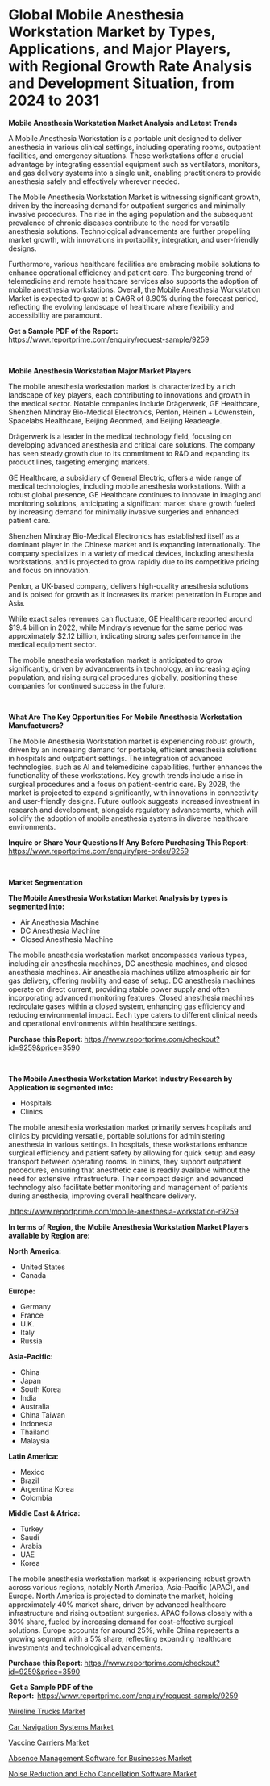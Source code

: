 <p><h1>Global Mobile Anesthesia Workstation Market by Types, Applications, and Major Players, with Regional Growth Rate Analysis and Development Situation, from 2024 to 2031</h1></p><p><strong>Mobile Anesthesia Workstation Market Analysis and Latest Trends</strong></p>
<p><p>A Mobile Anesthesia Workstation is a portable unit designed to deliver anesthesia in various clinical settings, including operating rooms, outpatient facilities, and emergency situations. These workstations offer a crucial advantage by integrating essential equipment such as ventilators, monitors, and gas delivery systems into a single unit, enabling practitioners to provide anesthesia safely and effectively wherever needed.</p><p>The Mobile Anesthesia Workstation Market is witnessing significant growth, driven by the increasing demand for outpatient surgeries and minimally invasive procedures. The rise in the aging population and the subsequent prevalence of chronic diseases contribute to the need for versatile anesthesia solutions. Technological advancements are further propelling market growth, with innovations in portability, integration, and user-friendly designs.</p><p>Furthermore, various healthcare facilities are embracing mobile solutions to enhance operational efficiency and patient care. The burgeoning trend of telemedicine and remote healthcare services also supports the adoption of mobile anesthesia workstations. Overall, the Mobile Anesthesia Workstation Market is expected to grow at a CAGR of 8.90% during the forecast period, reflecting the evolving landscape of healthcare where flexibility and accessibility are paramount.</p></p>
<p><strong>Get a Sample PDF of the Report:&nbsp;</strong> <a href="https://www.reportprime.com/enquiry/request-sample/9259?utm_campaign=1159&utm_medium=2&utm_source=Github&utm_content=ia&utm_term=28112024&utm_id=mobile-anesthesia-workstation">https://www.reportprime.com/enquiry/request-sample/9259</a></p>
<p>&nbsp;</p>
<p><strong>Mobile Anesthesia Workstation Major Market Players</strong></p>
<p><p>The mobile anesthesia workstation market is characterized by a rich landscape of key players, each contributing to innovations and growth in the medical sector. Notable companies include Drägerwerk, GE Healthcare, Shenzhen Mindray Bio-Medical Electronics, Penlon, Heinen + Löwenstein, Spacelabs Healthcare, Beijing Aeonmed, and Beijing Readeagle.</p><p>Drägerwerk is a leader in the medical technology field, focusing on developing advanced anesthesia and critical care solutions. The company has seen steady growth due to its commitment to R&D and expanding its product lines, targeting emerging markets.</p><p>GE Healthcare, a subsidiary of General Electric, offers a wide range of medical technologies, including mobile anesthesia workstations. With a robust global presence, GE Healthcare continues to innovate in imaging and monitoring solutions, anticipating a significant market share growth fueled by increasing demand for minimally invasive surgeries and enhanced patient care.</p><p>Shenzhen Mindray Bio-Medical Electronics has established itself as a dominant player in the Chinese market and is expanding internationally. The company specializes in a variety of medical devices, including anesthesia workstations, and is projected to grow rapidly due to its competitive pricing and focus on innovation.</p><p>Penlon, a UK-based company, delivers high-quality anesthesia solutions and is poised for growth as it increases its market penetration in Europe and Asia. </p><p>While exact sales revenues can fluctuate, GE Healthcare reported around $19.4 billion in 2022, while Mindray’s revenue for the same period was approximately $2.12 billion, indicating strong sales performance in the medical equipment sector.</p><p>The mobile anesthesia workstation market is anticipated to grow significantly, driven by advancements in technology, an increasing aging population, and rising surgical procedures globally, positioning these companies for continued success in the future.</p></p>
<p>&nbsp;</p>
<p><strong>What Are The Key Opportunities For Mobile Anesthesia Workstation Manufacturers?</strong></p>
<p><p>The Mobile Anesthesia Workstation market is experiencing robust growth, driven by an increasing demand for portable, efficient anesthesia solutions in hospitals and outpatient settings. The integration of advanced technologies, such as AI and telemedicine capabilities, further enhances the functionality of these workstations. Key growth trends include a rise in surgical procedures and a focus on patient-centric care. By 2028, the market is projected to expand significantly, with innovations in connectivity and user-friendly designs. Future outlook suggests increased investment in research and development, alongside regulatory advancements, which will solidify the adoption of mobile anesthesia systems in diverse healthcare environments.</p></p>
<p><strong>Inquire or Share Your Questions If Any Before Purchasing This Report:</strong> <a href="https://www.reportprime.com/enquiry/pre-order/9259?utm_campaign=1159&utm_medium=2&utm_source=Github&utm_content=ia&utm_term=28112024&utm_id=mobile-anesthesia-workstation">https://www.reportprime.com/enquiry/pre-order/9259</a></p>
<p>&nbsp;</p>
<p><strong>Market Segmentation</strong></p>
<p><strong>The Mobile Anesthesia Workstation Market Analysis by types is segmented into:</strong></p>
<p><ul><li>Air Anesthesia Machine</li><li>DC Anesthesia Machine</li><li>Closed Anesthesia Machine</li></ul></p>
<p><p>The mobile anesthesia workstation market encompasses various types, including air anesthesia machines, DC anesthesia machines, and closed anesthesia machines. Air anesthesia machines utilize atmospheric air for gas delivery, offering mobility and ease of setup. DC anesthesia machines operate on direct current, providing stable power supply and often incorporating advanced monitoring features. Closed anesthesia machines recirculate gases within a closed system, enhancing gas efficiency and reducing environmental impact. Each type caters to different clinical needs and operational environments within healthcare settings.</p></p>
<p><strong>Purchase this Report:&nbsp;</strong><a href="https://www.reportprime.com/checkout?id=9259&price=3590&utm_campaign=1159&utm_medium=2&utm_source=Github&utm_content=ia&utm_term=28112024&utm_id=mobile-anesthesia-workstation">https://www.reportprime.com/checkout?id=9259&price=3590</a></p>
<p>&nbsp;</p>
<p><strong>The Mobile Anesthesia Workstation Market Industry Research by Application is segmented into:</strong></p>
<p><ul><li>Hospitals</li><li>Clinics</li></ul></p>
<p><p>The mobile anesthesia workstation market primarily serves hospitals and clinics by providing versatile, portable solutions for administering anesthesia in various settings. In hospitals, these workstations enhance surgical efficiency and patient safety by allowing for quick setup and easy transport between operating rooms. In clinics, they support outpatient procedures, ensuring that anesthetic care is readily available without the need for extensive infrastructure. Their compact design and advanced technology also facilitate better monitoring and management of patients during anesthesia, improving overall healthcare delivery.</p></p>
<p><a href="https://www.reportprime.com/mobile-anesthesia-workstation-r9259?utm_campaign=1159&utm_medium=2&utm_source=Github&utm_content=ia&utm_term=28112024&utm_id=mobile-anesthesia-workstation">&nbsp;https://www.reportprime.com/mobile-anesthesia-workstation-r9259</a></p>
<p><strong>In terms of Region, the Mobile Anesthesia Workstation Market Players available by Region are:</strong></p>
<p>
    <p> <strong> North America: </strong>
        <ul>
            <li>United States</li>
            <li>Canada</li>
        </ul>
        </p> 
    <p> <strong> Europe: </strong>
        <ul>
            <li>Germany</li>
            <li>France</li>
            <li>U.K.</li>
            <li>Italy</li>
            <li>Russia</li>
        </ul>
        </p> 
    <p> <strong> Asia-Pacific: </strong>
        <ul>
            <li>China</li>
            <li>Japan</li>
            <li>South Korea</li>
            <li>India</li>
            <li>Australia</li>
            <li>China Taiwan</li>
            <li>Indonesia</li>
            <li>Thailand</li>
            <li>Malaysia</li>
        </ul>
        </p> 
    <p> <strong> Latin America: </strong>
        <ul>
            <li>Mexico</li>
            <li>Brazil</li>
            <li>Argentina Korea</li>
            <li>Colombia</li>
        </ul>
        </p> 
    <p> <strong> Middle East & Africa: </strong>
        <ul>
            <li>Turkey</li>
            <li>Saudi</li>
            <li>Arabia</li>
            <li>UAE</li>
            <li>Korea</li>
        </ul>
    </p>
    </p>
<p><p>The mobile anesthesia workstation market is experiencing robust growth across various regions, notably North America, Asia-Pacific (APAC), and Europe. North America is projected to dominate the market, holding approximately 40% market share, driven by advanced healthcare infrastructure and rising outpatient surgeries. APAC follows closely with a 30% share, fueled by increasing demand for cost-effective surgical solutions. Europe accounts for around 25%, while China represents a growing segment with a 5% share, reflecting expanding healthcare investments and technological advancements.</p></p>
<p><strong>Purchase this Report: </strong><a href="https://www.reportprime.com/checkout?id=9259&price=3590&utm_campaign=1159&utm_medium=2&utm_source=Github&utm_content=ia&utm_term=28112024&utm_id=mobile-anesthesia-workstation">https://www.reportprime.com/checkout?id=9259&price=3590</a></p>
<p>&nbsp;<strong>Get a Sample PDF of the Report:&nbsp;&nbsp;</strong><a href="https://www.reportprime.com/enquiry/request-sample/9259?utm_campaign=1159&utm_medium=2&utm_source=Github&utm_content=ia&utm_term=28112024&utm_id=mobile-anesthesia-workstation">https://www.reportprime.com/enquiry/request-sample/9259</a></p>
<p><strong></strong></p>
<p><p><a href="https://www.linkedin.com/pulse/global-perspectives-wireline-trucks-market-trends-challenges-ueb5f?utm_campaign=1159&utm_medium=2&utm_source=Github&utm_content=ia&utm_term=28112024&utm_id=mobile-anesthesia-workstation">Wireline Trucks Market</a></p><p><a href="https://www.linkedin.com/pulse/global-car-navigation-systems-market-trends-insights-growth-opportunities-ee5if?utm_campaign=1159&utm_medium=2&utm_source=Github&utm_content=ia&utm_term=28112024&utm_id=mobile-anesthesia-workstation">Car Navigation Systems Market</a></p><p><a href="https://www.linkedin.com/pulse/vaccine-carriers-market-findings-indicatinga-cagr-109-from-rhqhe?utm_campaign=1159&utm_medium=2&utm_source=Github&utm_content=ia&utm_term=28112024&utm_id=mobile-anesthesia-workstation">Vaccine Carriers Market</a></p><p><a href="https://issuu.com/reportprime-2/docs/absence-management-software-for-bus_eafc5ab40bb22e?utm_campaign=1159&utm_medium=2&utm_source=Github&utm_content=ia&utm_term=28112024&utm_id=mobile-anesthesia-workstation">Absence Management Software for Businesses Market</a></p><p><a href="https://issuu.com/reportprime-2/docs/noise-reduction-and-echo-cancellati_8493776fcb148d?utm_campaign=1159&utm_medium=2&utm_source=Github&utm_content=ia&utm_term=28112024&utm_id=mobile-anesthesia-workstation">Noise Reduction and Echo Cancellation Software Market</a></p></p>